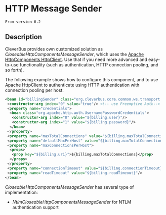 # HTTP Message Sender

    From version 0.2

## Description

CleverBus provides own customized solution as *CloseableHttpComponentsMessageSender*, which uses the [Apache HttpComponents HttpClient](http://hc.apache.org/httpcomponents-client-ga). Use that if you need more advanced and easy-to-use functionality (such as authentication, HTTP connection pooling, and so forth).

The following example shows how to configure this component, and to use Apache HttpClient to authenticate using HTTP authentication with connection pooling per host:

``` xml
<bean id="billingSender" class="org.cleverbus.core.common.ws.transport.http.CloseableHttpComponentsMessageSender">
 <constructor-arg index="0" value="true"/> <!-- use Preemptive Auth-->
 <property name="credentials">
  <bean class="org.apache.http.auth.UsernamePasswordCredentials">
   <constructor-arg index="0" value="${billing.user}"/>
   <constructor-arg index="1" value="${billing.password}"/>
  </bean>
 </property>
 <property name="maxTotalConnections" value="${billing.maxTotalConnections}"/>
 <property name="defaultMaxPerHost" value="${billing.maxTotalConnections}"/>
 <property name="maxConnectionsPerHost">
  <props>
   <prop key="${billing.uri}">${billing.maxTotalConnections}</prop>
  </props>
 </property>
 <property name="connectionTimeout" value="${billing.connectionTimeout}"/>
 <property name="readTimeout" value="${billing.readTimeout}"/>
</bean>
```

 

*CloseableHttpComponentsMessageSender* has several type of implementation: 

-   *NtlmCloseableHttpComponentsMessageSender* for NTLM authentication support
